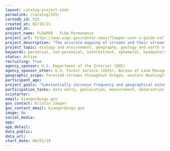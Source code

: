 ```yaml
---
layout: catalog-project-indv
permalink: /catalog/515/
cartodb_id: 515 
created_at: 02/15/21
updated_at: 
project_name: FLOwPER - FLOw Permanence
project_url: https://www.usgs.gov/center-news/flowper-user-s-guide-collection-flow-permanence-field-observations
project_description: "The accurate mapping of streams and their streamflow conditions in terms of presence or absence of surface flow is important to both understanding physical, chemical, and biological processes in streams and to managing land, water, and ecological resources.The FLOw PERmanence (FLOwPER) field form provides standardized data collection to map the presence of flow in streams and upload the input data to an ArcGIS database. These data can be used for multiple purposes, such as archiving where flowing water is present in forest planning units, informing modeling efforts of streamflow permanence, and providing information needed to update stream classifications across any spatial extent. FLOwPER uses the ArcGIS Online (AGOL) Survey123 platform, which operates on a variety of mobile devices, including those from agencies and personal mobile devices. FLOwPER is designed for seamless communication with ArcGIS online for easy uploading of collected observations into a publicly available master database (FLOwPER Database) that can include any geographic region. FLOwPER focuses on the rapid collection of a set of simple visual observations that can be recorded from a road over a stream or while standing on the bank of a stream. Use of FLOwPER requires a mobile device that can access the FLOwPER field form through the Survey123 app and an accurate Global Positioning System (GPS) antenna with a rated accuracy of 1 meter or less. With crowdsourced observations collected by many users of FLOwPER, it is possible to collect a large number of observations from a wide geographical range from all parts of the stream network at any time of the year. Although seasonal drying of streams is often of interest, FLOwPER can be used to evaluate patterns of flow permanence at any time of year, including times when stream networks are greatly expanded during wet cycles."
project_topic: ecology and environment, geography, geology and earth science, nature and outdoors
keywords: perennial, non-perennial, intermittent, ephemeral, headwaters
status: Active
recruiting: True
agency_sponsor: U.S. Department of the Interior (DOI)
agency_sponsor_other: U.S. Forest Service (USFS); Bureau of Land Management (BLM)
geographic_scope: Forested streams throughout Oregon, western Washington, and Idaho, but can occur anywhere
participant_age: 
project_goals: "Substantially increase frequency and geographical extent of data collection of streamflow conditions in what has been historically data sparse regions of the river network"
participation_tasks: data entry, geolocation, measurement, observation, photography, site selection and/or description
scistarter: 
email: kjaeger@usgs.gov
gov_contact: Kristin Jaeger
gov_contact_email: kjaeger@usgs.gov
image: No
social_media: 
app: 
app_detail: 
data_public: 
data_url: 
start_date: 08/01/19
---
```

